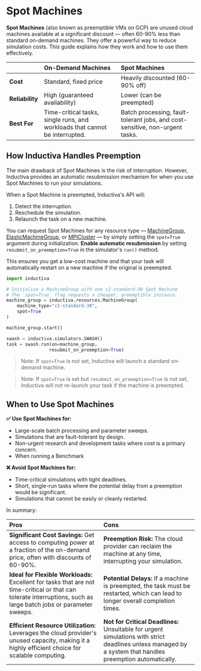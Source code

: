 # Spot Machines

**Spot Machines** (also known as preemptible VMs on GCP) are unused cloud machines available at a significant discount — often 60-90% less than standard on-demand machines. They offer a powerful way to reduce simulation costs. This guide explains how they work and how to use them effectively.


| | On-Demand Machines | Spot Machines |
| :--- | :--- | :--- |
| **Cost** | Standard, fixed price | Heavily discounted (60-90% off) |
| **Reliability** | High (guaranteed availability) | Lower (can be preempted) |
| **Best For** | Time-critical tasks, single runs, and workloads that cannot be interrupted. | Batch processing, fault-tolerant jobs, and cost-sensitive, non-urgent tasks. |

## How Inductiva Handles Preemption

The main drawback of Spot Machines is the risk of interruption. However, Inductiva provides an automatic resubmission mechanism for when you use Spot Machines to run your simulations.

When a Spot Machine is preempted, Inductiva's API will:
1. Detect the interruption.
2. Reschedule the simulation.
3. Relaunch the task on a new machine.

You can request Spot Machines for any resource type — [MachineGroup](computational_resources/machinegroup_class.md), [ElasticMachineGroup](computational_resources/elasticgroup_class.md), or [MPICluster](computational_resources/mpicluster_class.md) — by simply setting the `spot=True` argument during initialization. **Enable automatic resubmission** by setting `resubmit_on_preemption=True` in the simulator's `run()` method.

This ensures you get a low-cost machine _and_ that your task will automatically restart on a new machine if the original is preempted.

```python
import inductiva

# Initialize a MachineGroup with one c2-standard-30 Spot Machine
# The `spot=True` flag requests a cheaper, preemptible instance.
machine_group = inductiva.resources.MachineGroup(
    machine_type="c2-standard-30", 
    spot=True
)

machine_group.start()

swash = inductiva.simulators.SWASH()
task = swash.run(on=machine_group,
                resubmit_on_preemption=True)
```

> Note: If `spot=True` is not set, Inductiva will launch a standard on-demand machine.

> Note: If `spot=True` is set but `resubmit_on_preemption=True` is not set, Inductiva will not re-launch your task if the machine is preempted.

## When to Use Spot Machines

**✅ Use Spot Machines for:**
- Large-scale batch processing and parameter sweeps.
- Simulations that are fault-tolerant by design.
- Non-urgent research and development tasks where cost is a primary concern.
- When running a Benchmark

**❌  Avoid Spot Machines for:**
- Time-critical simulations with tight deadlines.
- Short, single-run tasks where the potential delay from a preemption would be significant.
- Simulations that cannot be easily or cleanly restarted.

In summary:

| Pros | Cons |
| :--- | :--- |
| **Significant Cost Savings:** Get access to computing power at a fraction of the on-demand price, often with discounts of 60-90%. | **Preemption Risk:** The cloud provider can reclaim the machine at any time, interrupting your simulation. |
| **Ideal for Flexible Workloads:** Excellent for tasks that are not time-critical or that can tolerate interruptions, such as large batch jobs or parameter sweeps. | **Potential Delays:** If a machine is preempted, the task must be restarted, which can lead to longer overall completion times. |
| **Efficient Resource Utilization:** Leverages the cloud provider's unused capacity, making it a highly efficient choice for scalable computing. | **Not for Critical Deadlines:** Unsuitable for urgent simulations with strict deadlines unless managed by a system that handles preemption automatically. |
